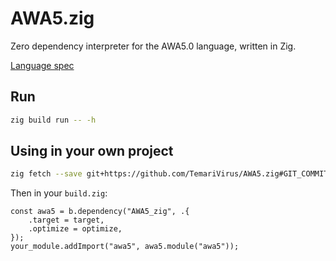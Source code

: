 # AWA5.zig

Zero dependency interpreter for the AWA5.0 language, written in Zig.

[Language spec](https://github.com/TempTempai/AWA5.0/blob/6fe3b2ef290a3df9c94822634c4ceb6c872cd2fd/AWA5.0%20Specs.pdf)

## Run

```sh
zig build run -- -h
```

## Using in your own project

```sh
zig fetch --save git+https://github.com/TemariVirus/AWA5.zig#GIT_COMMIT_HASH_OR_TAG
```

Then in your `build.zig`:

```zig
const awa5 = b.dependency("AWA5_zig", .{
    .target = target,
    .optimize = optimize,
});
your_module.addImport("awa5", awa5.module("awa5"));
```
